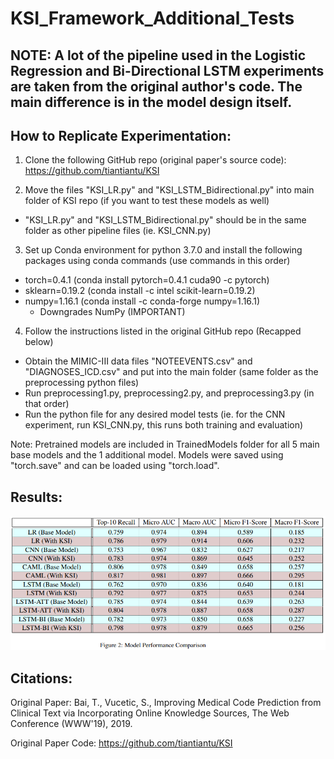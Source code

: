 # KSI_Framework_Additional_Tests

## NOTE: A lot of the pipeline used in the Logistic Regression and Bi-Directional LSTM experiments are taken from the original author's code. The main difference is in the model design itself.

## How to Replicate Experimentation:

1. Clone the following GitHub repo (original paper's source code): https://github.com/tiantiantu/KSI

2. Move the files "KSI_LR.py" and "KSI_LSTM_Bidirectional.py" into main folder of KSI repo (if you want to test these models as well)
- "KSI_LR.py" and "KSI_LSTM_Bidirectional.py" should be in the same folder as other pipeline files (ie. KSI_CNN.py)

3. Set up Conda environment for python 3.7.0 and install the following packages using conda commands (use commands in this order)
- torch=0.4.1 (conda install pytorch=0.4.1 cuda90 -c pytorch)
- sklearn=0.19.2 (conda install -c intel scikit-learn=0.19.2)
- numpy=1.16.1 (conda install -c conda-forge numpy=1.16.1)
  - Downgrades NumPy (IMPORTANT)

4. Follow the instructions listed in the original GitHub repo (Recapped below)
- Obtain the MIMIC-III data files "NOTEEVENTS.csv" and "DIAGNOSES_ICD.csv" and put into the main folder (same folder as the preprocessing python files)
- Run preprocessing1.py, preprocessing2.py, and preprocessing3.py (in that order)
- Run the python file for any desired model tests (ie. for the CNN experiment, run KSI_CNN.py, this runs both training and evaluation)


Note: Pretrained models are included in TrainedModels folder for all 5 main base models and the 1 additional model. Models were saved using "torch.save" and can be loaded using "torch.load".

## Results:
![alt text](https://github.com/wchan4/KSI_Framework_Additional_Tests/blob/main/model_performance.PNG?raw=true)


## Citations:
Original Paper: Bai, T., Vucetic, S., Improving Medical Code Prediction from Clinical Text via Incorporating Online Knowledge Sources, The Web Conference (WWW'19), 2019.

Original Paper Code: https://github.com/tiantiantu/KSI
